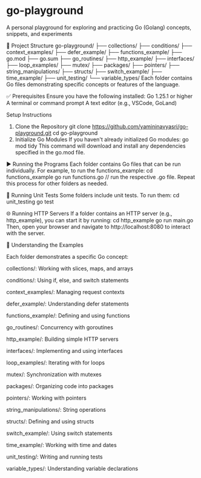 # go-playground
A personal playground for exploring and practicing Go (Golang) concepts, snippets, and experiments

📂 Project Structure
go-playground/
├── collections/
├── conditions/
├── context_examples/
├── defer_example/
├── functions_example/
├── go.mod
├── go.sum
├── go_routines/
├── http_example/
├── interfaces/
├── loop_examples/
├── mutex/
├── packages/
├── pointers/
├── string_manipulations/
├── structs/
├── switch_example/
├── time_example/
├── unit_testing/
└── variable_types/
Each folder contains Go files demonstrating specific concepts or features of the language.

✅ Prerequisites
Ensure you have the following installed:
Go 1.25.1 or higher
A terminal or command prompt
A text editor (e.g., VSCode, GoLand)

Setup Instructions
1. Clone the Repository
git clone https://github.com/yamininavyasri/go-playground.git
cd go-playground
2. Initialize Go Modules
If you haven't already initialized Go modules:
go mod tidy
This command will download and install any dependencies specified in the go.mod file.

▶️ Running the Programs
Each folder contains Go files that can be run individually. For example, to run the functions_example:
cd functions_example
go run functions.go // run the respective .go file.
Repeat this process for other folders as needed.

🧪 Running Unit Tests
Some folders include unit tests. To run them:
cd unit_testing
go test

🌐 Running HTTP Servers
If a folder contains an HTTP server (e.g., http_example), you can start it by running:
cd http_example
go run main.go
Then, open your browser and navigate to http://localhost:8080 to interact with the server.

🧠 Understanding the Examples

Each folder demonstrates a specific Go concept:

collections/: Working with slices, maps, and arrays

conditions/: Using if, else, and switch statements

context_examples/: Managing request contexts

defer_example/: Understanding defer statements

functions_example/: Defining and using functions

go_routines/: Concurrency with goroutines

http_example/: Building simple HTTP servers

interfaces/: Implementing and using interfaces

loop_examples/: Iterating with for loops

mutex/: Synchronization with mutexes

packages/: Organizing code into packages

pointers/: Working with pointers

string_manipulations/: String operations

structs/: Defining and using structs

switch_example/: Using switch statements

time_example/: Working with time and dates

unit_testing/: Writing and running tests

variable_types/: Understanding variable declarations